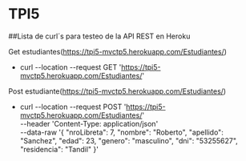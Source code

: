 # TPI5

##Lista de curl´s para testeo de la API REST en Heroku

Get estudiantes(https://tpi5-mvctp5.herokuapp.com/Estudiantes/)
- curl --location --request GET 'https://tpi5-mvctp5.herokuapp.com/Estudiantes/'

Post estudiante(https://tpi5-mvctp5.herokuapp.com/Estudiantes/)
- curl --location --request POST 'https://tpi5-mvctp5.herokuapp.com/Estudiantes/' \
  --header 'Content-Type: application/json' \
  --data-raw '{
          "nroLibreta": 7,
          "nombre": "Roberto",
          "apellido": "Sanchez",
          "edad": 23,
          "genero": "masculino",
          "dni": "53255627",
          "residencia": "Tandil"
      }'
